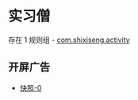 # 实习僧

存在 1 规则组 - [com.shixiseng.activity](/src/apps/com.shixiseng.activity.ts)

## 开屏广告

- [快照-0](https://i.gkd.li/import/13399174)

